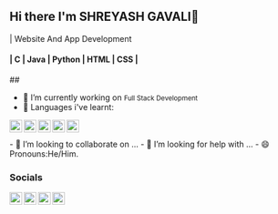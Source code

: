 <html>
<head>
</head>
<body>
<h2>Hi there  I'm SHREYASH GAVALI👋</h2
<h3 style="color: blue">| Website And App Development</h3>
<h4>| C | Java | Python | HTML | CSS |</h4>
## 

- 🔭 I’m currently working on <small> Full Stack Development</small>
- 🌱 Languages i've learnt:
<body>
  <div style="width: 50%; justify-items:center">
   <img align="left" src="https://raw.githubusercontent.com/sgavali-dev/sgavali-dev/main/images/C.png" alt="icon | C" width="22px">
    <img align="left" src="https://raw.githubusercontent.com/sgavali-dev/sgavali-dev/main/images/Html5.png" alt="icon | Html5" width="22px">
     <img align="left" src="https://raw.githubusercontent.com/sgavali-dev/sgavali-dev/main/images/Css3.png" alt="icon | Css" width="22px">
      <img align="left" src="https://raw.githubusercontent.com/sgavali-dev/sgavali-dev/main/images/Java.png" alt="icon | Java" width="22px">
       <img align="left" src="https://raw.githubusercontent.com/sgavali-dev/sgavali-dev/main/images/Python.png" alt="icon | Python" width="22px">
  </div>
</body>
<br><br>
- 👯 I’m looking to collaborate on ...
- 🤔 I’m looking for help with ...
- 😄 Pronouns:He/Him.


### Socials 
<body>
  <a href="https://www.linkedin.com/in/shreyash-gavali"><img align="left" src="https://raw.githubusercontent.com/sgavali-dev/sgavali-dev/main/images/002-linkedin.png" alt="icon | LinkedIn" width="22px"/></a>
  <a href="https://www.instagram.com/its_just_shreeeee"><img align="left" src="https://raw.githubusercontent.com/sgavali-dev/sgavali-dev/main/images/001-instagram.png" alt="icon | Instagram" width="22px"/></a>
  <a href="https://twitter.com/Shree21134748"><img align="left" src="https://raw.githubusercontent.com/sgavali-dev/sgavali-dev/main/images/icons8-twitterx-50.png" alt="icon | Twitter" width="22px" style="background-color: #ffff;"/></a>
  <a href="mailto:shreyashgavali21@gmail.com"><img align="left" src="https://raw.githubusercontent.com/sgavali-dev/sgavali-dev/main/images/icons8-email-50.png" alt="icon | Mail" width="22px"/></a>
</body>
  
</html>

